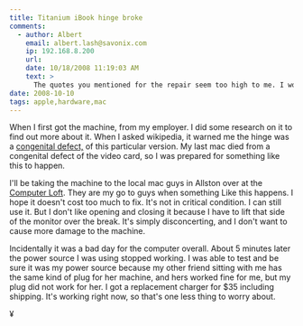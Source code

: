 ```yaml
---
title: Titanium iBook hinge broke
comments:
  - author: Albert
    email: albert.lash@savonix.com
    ip: 192.168.8.200
    url:
    date: 10/18/2008 11:19:03 AM
    text: >
      The quotes you mentioned for the repair seem too high to me. I would tell the guys at the loft that if they come by a junk tibook with intact hinges to let you know (kind of like your <a href="http://www.my-clean-teeth.com/site/2008/10/tooth-sealant.html" rel="nofollow">dentist appointments</a>!). Buy it from them for $10 and replace the hinges yourself. In the meantime, be gentle!<br/><br/>That laptop is definitely worth saving, but don't put any more money into it. You could probably buy a working used one for not much more than the hinge replacement would cost.
date: 2008-10-10
tags: apple,hardware,mac
---
```


When I first got the machine, from my employer. I did some research on it to find out more about it. When I asked wikipedia, it warned me the hinge was a <a href="http://en.wikipedia.org/wiki/PowerBook_G4#Quality_issues" rel="nofollow">congenital defect,</a> of this particular version. My last mac died from a congenital defect of the video card, so I was prepared for something like this to happen.

I'll be taking the machine to the local mac guys in Allston over at the <a href="http://www.computerloft.com/renderengine/templates/1112/default.asp" rel="nofollow">Computer Loft</a>. They are my go to guys when something Like this happens. I hope it doesn't cost too much to fix. It's not in critical condition. I can still use it. But I don't like opening and closing it because I have to lift that side of the monitor over the break. It's simply disconcerting, and I don't want to cause more damage to the machine.

Incidentally it was a bad day for the computer overall. About 5 minutes later the power source I was using stopped working. I was able to test and be sure it was my power source because my other friend sitting with me has the same kind of plug for her machine, and hers worked fine for me, but my plug did not work for her. I got a replacement charger for $35 including shipping. It's working right now, so that's one less thing to worry about.

¥

